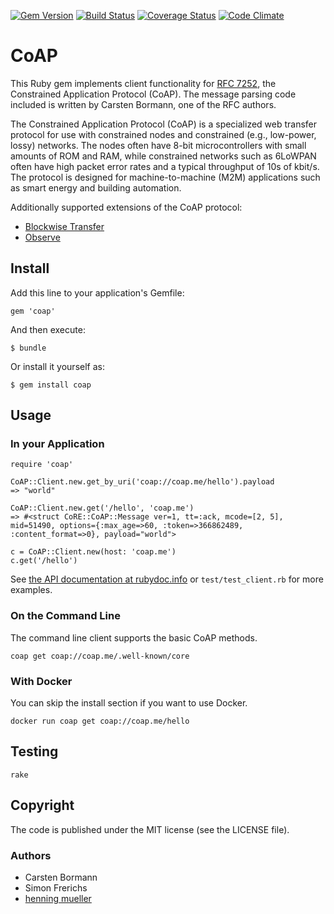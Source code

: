 [![Gem Version](https://img.shields.io/gem/v/coap.svg)](http://badge.fury.io/rb/coap)
[![Build Status](https://img.shields.io/travis/nning/coap.svg)](https://travis-ci.org/nning/coap)
[![Coverage Status](https://img.shields.io/coveralls/nning/coap.svg)](https://coveralls.io/r/nning/coap)
[![Code Climate](https://codeclimate.com/github/nning/coap/badges/gpa.svg)](https://codeclimate.com/github/nning/coap)

# CoAP

This Ruby gem implements client functionality for [RFC
7252](http://tools.ietf.org/html/rfc7252), the Constrained Application Protocol
(CoAP). The message parsing code included is written by Carsten Bormann, one of
the RFC authors.

The Constrained Application Protocol (CoAP) is a specialized web transfer
protocol for use with constrained nodes and constrained (e.g., low-power,
lossy) networks.  The nodes often have 8-bit microcontrollers with small
amounts of ROM and RAM, while constrained networks such as 6LoWPAN often have
high packet error rates and a typical throughput of 10s of kbit/s.  The
protocol is designed for machine-to-machine (M2M) applications such as smart
energy and building automation.

Additionally supported extensions of the CoAP protocol:

* [Blockwise Transfer](http://tools.ietf.org/html/draft-ietf-core-block-14)
* [Observe](http://tools.ietf.org/html/draft-ietf-core-observe-13)

## Install

Add this line to your application's Gemfile:

    gem 'coap'

And then execute:

    $ bundle

Or install it yourself as:

    $ gem install coap

## Usage

### In your Application

	require 'coap'

    CoAP::Client.new.get_by_uri('coap://coap.me/hello').payload
	=> "world"

	CoAP::Client.new.get('/hello', 'coap.me')
	=> #<struct CoRE::CoAP::Message ver=1, tt=:ack, mcode=[2, 5], mid=51490, options={:max_age=>60, :token=>366862489, :content_format=>0}, payload="world">

	c = CoAP::Client.new(host: 'coap.me')
	c.get('/hello')

See [the API documentation at
rubydoc.info](http://www.rubydoc.info/github/nning/coap/master/CoRE/CoAP/Client)
or `test/test_client.rb` for more examples.

### On the Command Line

The command line client supports the basic CoAP methods.

    coap get coap://coap.me/.well-known/core

### With Docker

You can skip the install section if you want to use Docker.

    docker run coap get coap://coap.me/hello

## Testing

    rake

## Copyright

The code is published under the MIT license (see the LICENSE file).

### Authors

* Carsten Bormann
* Simon Frerichs
* [henning mueller](https://nning.io)

